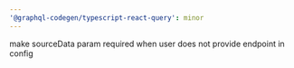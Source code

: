 ```yaml
---
'@graphql-codegen/typescript-react-query': minor
---
```


make sourceData param required when user does not provide endpoint in config
